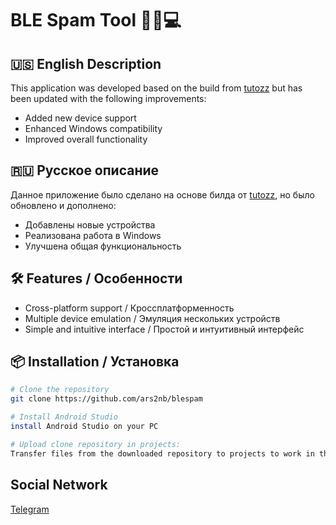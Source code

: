 # BLE Spam Tool 🔵📱💻

## 🇺🇸 English Description

This application was developed based on the build from [tutozz](https://github.com/tutozz/ble-spam-android) but has been updated with the following improvements:

- Added new device support
- Enhanced Windows compatibility
- Improved overall functionality

## 🇷🇺 Русское описание

Данное приложение было сделано на основе билда от [tutozz](https://github.com/tutozz/ble-spam-android), но было обновлено и дополнено:

- Добавлены новые устройства
- Реализована работа в Windows
- Улучшена общая функциональность

## 🛠 Features / Особенности

- Cross-platform support / Кроссплатформенность
- Multiple device emulation / Эмуляция нескольких устройств
- Simple and intuitive interface / Простой и интуитивный интерфейс

## 📦 Installation / Установка

```bash
# Clone the repository
git clone https://github.com/ars2nb/blespam

# Install Android Studio
install Android Studio on your PC

# Upload clone repository in projects:
Transfer files from the downloaded repository to projects to work in the application 
```
## Social Network
[Telegram](https://t.me/blespam)

